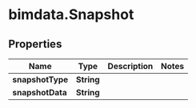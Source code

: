 # bimdata.Snapshot

## Properties

Name | Type | Description | Notes
------------ | ------------- | ------------- | -------------
**snapshotType** | **String** |  | 
**snapshotData** | **String** |  | 


